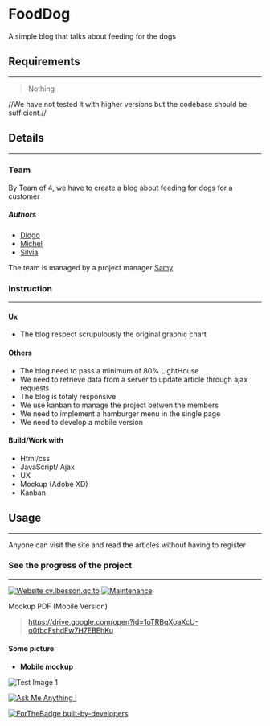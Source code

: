 # FoodDog

A simple blog that talks about feeding for the dogs

## Requirements
---

> Nothing

//We have not tested it with higher versions but the codebase should be sufficient.//

## Details
---

### Team

 By Team of 4, we have to create a blog about feeding for dogs for a customer

##### Authors

 - [Diogo](https://github.com/DiogoMaMartins)
 - [Michel](https://github.com/MDE86)
 - [Silvia](https://github.com/Bosi3)

 The team is managed by a project manager [Samy](https://github.com/aggads)

### Instruction
---

#### Ux

- The blog respect scrupulously the original graphic chart

#### Others

 - The blog need to pass a minimum of 80% LightHouse
 - We need to retrieve data from a server to update article through ajax requests
 - The blog is totaly responsive 
 - We use kanban to manage the project betwen the members
 - We need to implement a hamburger menu in the single page
 - We need to develop a mobile version

#### Build/Work with

* Html/css
* JavaScript/ Ajax
* UX
* Mockup (Adobe XD)
* Kanban

## Usage
---

Anyone can visit the site and read the articles without having to register

### See the progress of the project
---

[![Website cv.lbesson.qc.to](https://img.shields.io/website-up-down-green-red/http/cv.lbesson.qc.to.svg)](https://aggads.github.io/FoodDog/)  [![Maintenance](https://img.shields.io/badge/Maintained%3F-yes-green.svg)](https://aggads.github.io/FoodDog/)




Mockup PDF (Mobile Version)

> https://drive.google.com/open?id=1oTRBqXoaXcU-o0fbcFshdFw7H7EBEhKu



#### Some picture

* **Mobile mockup**

![Test Image 1](http://image.noelshack.com/fichiers/2018/46/2/1542140401-capture3.png)




[![Ask Me Anything !](https://img.shields.io/badge/Ask%20me-anything-1abc9c.svg)](https://aggads.github.io/FoodDog/)




[![ForTheBadge built-by-developers](http://ForTheBadge.com/images/badges/built-by-developers.svg)](https://www.linkedin.com/in/samy-aggad-it/)
